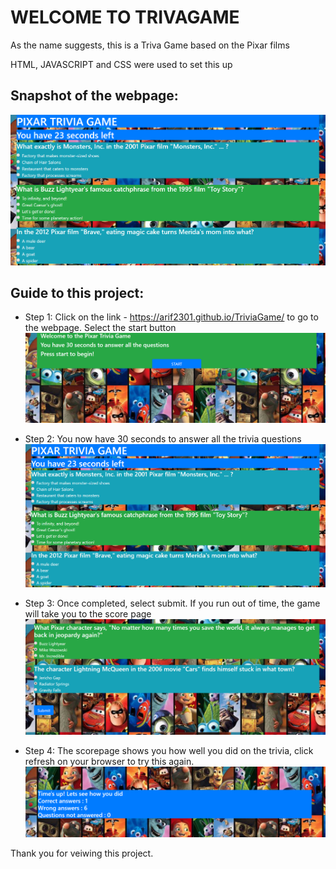 #  WELCOME TO TRIVAGAME

As the name suggests, this is a Triva Game based on the Pixar films

HTML, JAVASCRIPT and CSS were used to set this up


## Snapshot of the webpage:

![](screenshots/photo2.PNG)


## Guide to this project:

* Step 1: Click on the link - https://arif2301.github.io/TriviaGame/ to go to the webpage. Select the start button
![](screenshots/photo1.PNG)


* Step 2: You now have 30 seconds to answer all the trivia questions
![](screenshots/photo2.PNG)


* Step 3: Once completed, select submit. If you run out of time, the game will take you to the score page
![](screenshots/photo3.PNG)

* Step 4: The scorepage shows you how well you did on the trivia, click refresh on your browser to try this again.
![](screenshots/photo4.PNG)



Thank you for veiwing this project.
